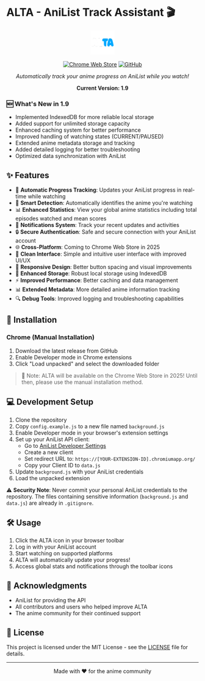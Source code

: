 # ALTA - AniList Track Assistant 🎬

<div align="center">

![ALTA Logo](images/icon-64.png)

[![Chrome Web Store](https://img.shields.io/chrome-web-store/v/ggjlaakenonjlionbnebgbje?style=for-the-badge)](https://github.com/JeremGamingYT/ALTA)
[![GitHub](https://img.shields.io/badge/github-%23121011.svg?style=for-the-badge&logo=github&logoColor=white)](https://github.com/JeremGamingYT/ALTA)

*Automatically track your anime progress on AniList while you watch!*

**Current Version: 1.9**

</div>

### 🆕 What's New in 1.9

- Implemented IndexedDB for more reliable local storage
- Added support for unlimited storage capacity
- Enhanced caching system for better performance
- Improved handling of watching states (CURRENT/PAUSED)
- Extended anime metadata storage and tracking
- Added detailed logging for better troubleshooting
- Optimized data synchronization with AniList

## ✨ Features

- 🔄 **Automatic Progress Tracking**: Updates your AniList progress in real-time while watching
- 🎯 **Smart Detection**: Automatically identifies the anime you're watching
- 📊 **Enhanced Statistics**: View your global anime statistics including total episodes watched and mean scores
- 🔔 **Notifications System**: Track your recent updates and activities
- 🔒 **Secure Authentication**: Safe and secure connection with your AniList account
- 🌐 **Cross-Platform**: Coming to Chrome Web Store in 2025
- 🎨 **Clean Interface**: Simple and intuitive user interface with improved UI/UX
- 📱 **Responsive Design**: Better button spacing and visual improvements
- 💾 **Enhanced Storage**: Robust local storage using IndexedDB
- ⚡ **Improved Performance**: Better caching and data management
- 📊 **Extended Metadata**: More detailed anime information tracking
- 🔍 **Debug Tools**: Improved logging and troubleshooting capabilities

## 🚀 Installation

### Chrome (Manual Installation)
1. Download the latest release from GitHub
2. Enable Developer mode in Chrome extensions
3. Click "Load unpacked" and select the downloaded folder

> 📝 Note: ALTA will be available on the Chrome Web Store in 2025! Until then, please use the manual installation method.

## 💻 Development Setup

1. Clone the repository
2. Copy `config.example.js` to a new file named `background.js`
3. Enable Developer mode in your browser's extension settings
4. Set up your AniList API client:
   - Go to [AniList Developer Settings](https://anilist.co/settings/developer)
   - Create a new client
   - Set redirect URL to: `https://[YOUR-EXTENSION-ID].chromiumapp.org/`
   - Copy your Client ID to `data.js`
5. Update `background.js` with your AniList credentials
6. Load the unpacked extension

⚠️ **Security Note**: Never commit your personal AniList credentials to the repository. The files containing sensitive information (`background.js` and `data.js`) are already in `.gitignore`.

## 🛠️ Usage

1. Click the ALTA icon in your browser toolbar
2. Log in with your AniList account
3. Start watching on supported platforms
4. ALTA will automatically update your progress!
5. Access global stats and notifications through the toolbar icons

## 🙏 Acknowledgments

- AniList for providing the API
- All contributors and users who helped improve ALTA
- The anime community for their continued support

## 📝 License

This project is licensed under the MIT License - see the [LICENSE](LICENSE) file for details.

---

<div align="center">
Made with ❤️ for the anime community
</div>
